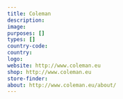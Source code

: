 ```yaml
---
title: Coleman
description:
image:
purposes: []
types: []
country-code:
country:
logo:
website: http://www.coleman.eu
shop: http://www.coleman.eu
store-finder:
about: http://www.coleman.eu/about/
---
```

